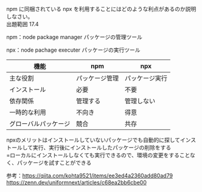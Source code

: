 npm に同梱されている npx を利用することにはどのような利点があるのか説明しなさい。  
出題範囲 17.4

npm：node package manager  パッケージの管理ツール    

npx：node pachage executer   パッケージの実行ツール  

| 機能	| npm	| npx | 
| ---- | ---- | ---- | 
|主な役割|	パッケージ管理	|パッケージ実行|
|インストール |	必要	|不要|
|依存関係	|管理する	|管理しない|
|一時的な利用 |	不向き |	得意 |
|グローバルパッケージ	|競合	|共存|

npxのメリットはインストールしていないパッケージでも自動的に探してインストールして実行、実行後にインストールしたパッケージの削除をする  
=ローカルにインストールしなくても実行できるので、環境の変更をすることなく、パッケージを試すことができる  

参考：https://qiita.com/kohta9521/items/ee3ed4a2360add80ad79  
https://zenn.dev/uniformnext/articles/c68ea2bb6cbe00
